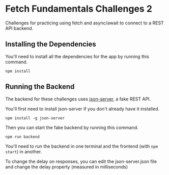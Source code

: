 # Fetch Fundamentals Challenges 2

Challenges for practicing using fetch and async/await to connect to a REST API backend.

## Installing the Dependencies

You'll need to install all the dependencies for the app by running this command.

`npm install`

## Running the Backend

The backend for these challenges uses [json-server](https://www.npmjs.com/package/json-server), a fake REST API.

You'll first need to install json-server if you don't already have it installed.

`npm install -g json-server`

Then you can start the fake backend by running this command.

`npm run backend`

You'll need to run the backend in one terminal and the frontend (with `npm start`) in another.

To change the delay on responses, you can edit the json-server.json file and change the delay property (measured in milliseconds)
